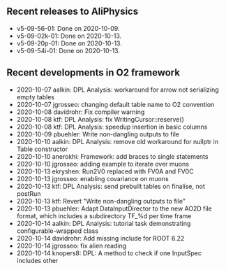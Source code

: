 ## Recent releases to AliPhysics
- v5-09-56-01: Done on 2020-10-09.
- v5-09-02k-01: Done on 2020-10-13.
- v5-09-20p-01: Done on 2020-10-13.
- v5-09-54i-01: Done on 2020-10-13.
## Recent developments in O2 framework
- 2020-10-07 aalkin: DPL Analysis: workaround for arrow not serializing empty tables
- 2020-10-07 jgrosseo: changing default table name to O2<TREE> convention
- 2020-10-08 davidrohr: Fix compiler warning
- 2020-10-08 ktf: DPL Analysis: fix WritingCursor::reserve()
- 2020-10-08 ktf: DPL Analysis: speedup insertion in basic columns
- 2020-10-09 pbuehler: Write non-dangling outputs to file
- 2020-10-10 aalkin: DPL Analysis: remove old workaround for nullptr in Table constructor
- 2020-10-10 anerokhi: Framework: add braces to single statements
- 2020-10-10 jgrosseo: adding example to iterate over muons
- 2020-10-13 ekryshen: Run2V0 replaced with FV0A and FV0C
- 2020-10-13 jgrosseo: enabling covariance on muons
- 2020-10-13 ktf: DPL Analysis: send prebuilt tables on finalise, not postRun
- 2020-10-13 ktf: Revert "Write non-dangling outputs to file"
- 2020-10-13 pbuehler: Adapt DataInputDirector to the new AO2D file format, which includes a subdirectory TF_%d per time frame
- 2020-10-14 aalkin: DPL Analysis: tutorial task demonstrating configurable-wrapped class
- 2020-10-14 davidrohr: Add missing include for ROOT 6.22
- 2020-10-14 jgrosseo: fix alien reading
- 2020-10-14 knopers8: DPL: A method to check if one InputSpec includes other
